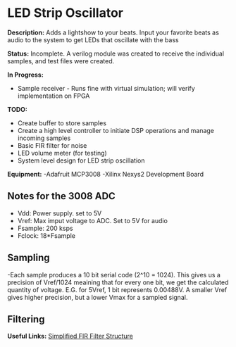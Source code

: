 # LED Strip Oscillator

**Description:** Adds a lightshow to your beats. Input your favorite beats as audio to the system to get LEDs that oscillate with the bass

**Status:** Incomplete. A verilog module was created to receive the individual samples, and test files were created. 

**In Progress:**
- Sample receiver - Runs fine with virtual simulation; will verify implementation on FPGA

**TODO:**
- Create buffer to store samples
- Create a high level controller to initiate DSP operations and manage incoming samples
- Basic FIR filter for noise
- LED volume meter (for testing)
- System level design for LED strip oscillation

**Equipment:**
-Adafruit MCP3008
-Xilinx Nexys2 Development Board

## Notes for the 3008 ADC
- Vdd: Power supply. set to 5V
- Vref: Max imput voltage to ADC. Set to 5V for audio
- Fsample: 200 ksps
- Fclock: 18*Fsample

## Sampling 
-Each sample produces a 10 bit serial code (2^10 = 1024). This gives us a precision of Vref/1024 meaining that for every one bit, we get the 
calculated quantity of voltage. E.G. for 5Vref, 1 bit represents 0.00488V. A smaller Vref gives higher precision, but a lower Vmax for a 
sampled signal.

## Filtering

**Useful Links:**
[Simplified FIR Filter Structure](https://www.embedded.com/design/real-time-and-performance/4008837/DSP-Tricks-An-odd-way-to-build-a-simplified-FIR-filter-structure)
